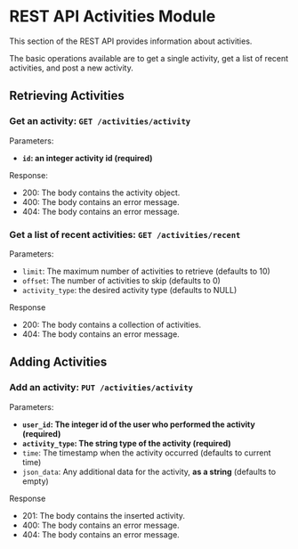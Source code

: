 # REST API Activities Module

This section of the REST API provides information about activities.

The basic operations available are to get a single activity, get
a list of recent activities, and post a new activity.

## Retrieving Activities

### Get an activity: `GET /activities/activity`

Parameters:
* **`id`: an integer activity id (required)**

Response:
* 200: The body contains the activity object.
* 400: The body contains an error message.
* 404: The body contains an error message.

### Get a list of recent activities: `GET /activities/recent`

Parameters:
* `limit`: The maximum number of activities to retrieve (defaults to 10)
* `offset`: The number of activities to skip (defaults to 0)
* `activity_type`: the desired activity type (defaults to NULL)

Response
* 200: The body contains a collection of activities.
* 404: The body contains an error message.

## Adding Activities

### Add an activity: `PUT /activities/activity`

Parameters:
* **`user_id`: The integer id of the user who performed the activity (required)**
* **`activity_type`: The string type of the activity (required)**
* `time`: The timestamp when the activity occurred (defaults to current time)
* `json_data`: Any additional data for the activity, **as a string** (defaults to empty)

Response
* 201: The body contains the inserted activity.
* 400: The body contains an error message.
* 404: The body contains an error message.

